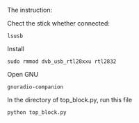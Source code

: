 The instruction:

Chect the stick whether connected:

    lsusb
   
Install
      
    sudo rmmod dvb_usb_rtl28xxu rtl2832
   

Open GNU

    gnuradio-companion

In the directory of  top_block.py, run this file

    python top_block.py
   


